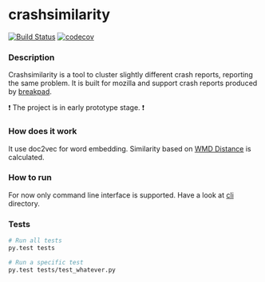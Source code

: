 # crashsimilarity

[![Build Status](https://travis-ci.org/marco-c/crashsimilarity.svg?branch=master)](https://travis-ci.org/marco-c/crashsimilarity)
[![codecov](https://codecov.io/gh/marco-c/crashsimilarity/branch/master/graph/badge.svg)](https://codecov.io/gh/marco-c/crashsimilarity)

### Description
Crashsimilarity is a tool to cluster slightly different crash reports, reporting the same problem. It is built for mozilla and support crash reports produced by [breakpad](https://chromium.googlesource.com/breakpad/breakpad/).

 :exclamation: The project is in early prototype stage.  :exclamation:

### How does it work
It use doc2vec for word embedding. Similarity based on [WMD Distance](http://proceedings.mlr.press/v37/kusnerb15.pdf) is calculated.

### How to run
For now only command line interface is supported. Have a look at [cli](https://github.com/marco-c/crashsimilarity/tree/master/crashsimilarity/cli) directory.

### Tests
```sh
# Run all tests
py.test tests

# Run a specific test
py.test tests/test_whatever.py
```
